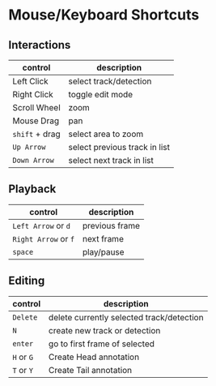 # Mouse/Keyboard Shortcuts

## Interactions
| control        | description                   |
| -------------- | ----------------------------- |
| Left Click     | select track/detection        |
| Right Click    | toggle edit mode              |
| Scroll Wheel   | zoom                          |
| Mouse Drag     | pan                           |
| `shift` + drag | select area to zoom           |
| `Up Arrow`     | select previous track in list |
| `Down Arrow`   | select next track in list     |

## Playback
| control              | description    |
| -------------------- | -------------- |
| `Left Arrow` or `d`  | previous frame |
| `Right Arrow` or `f` | next frame     |
| `space`              | play/pause     |

## Editing
| control    | description                               |
| ---------- | ----------------------------------------- |
| `Delete`   | delete currently selected track/detection |
| `N`        | create new track or detection             |
| `enter`    | go to first frame of selected             |
| `H` or `G` | Create Head annotation                    |
| `T` or `Y` | Create Tail annotation                    |
